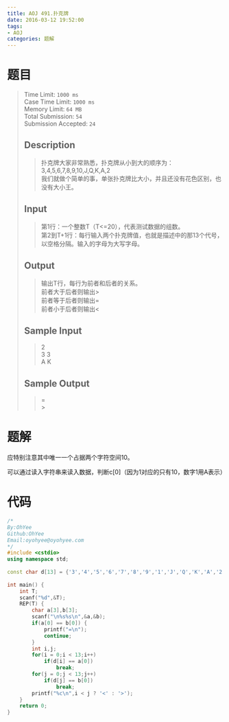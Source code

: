 ```yaml
---
title: AOJ 491.扑克牌
date: 2016-03-12 19:52:00
tags: 
- AOJ
categories: 题解
---
```

# 题目
> Time Limit: `1000 ms`  
> Case Time Limit: `1000 ms`    
> Memory Limit: `64 MB`  
> Total Submission: `54`     
> Submission Accepted: `24`    
>    
> ## Description  
> > 扑克牌大家非常熟悉，扑克牌从小到大的顺序为：  
> > 3,4,5,6,7,8,9,10,J,Q,K,A,2  
> > 我们就做个简单的事，单张扑克牌比大小，并且还没有花色区别，也没有大小王。  
>  <!--more-->
>   
> ## Input  
> > 第1行：一个整数T（T<=20），代表测试数据的组数。  
> > 第2到T+1行：每行输入两个扑克牌值，也就是描述中的那13个代号，以空格分隔。输入的字母为大写字母。  
>    
>   
> ## Output  
> > 输出T行，每行为前者和后者的关系。  
> > 前者大于后者则输出>  
> > 前者等于后者则输出=  
> > 前者小于后者则输出<  
>    
>   
> ## Sample Input  
> > 2  
> > 3 3  
> > A K  
>    
>   
> ## Sample Output   
> > =  
> > \>  

# 题解

应特别注意其中唯一一个占据两个字符空间10。

可以通过读入字符串来读入数据，判断c[0]（因为1对应的只有10，数字1用A表示）


# 代码

``` cpp
/*
By:OhYee
Github:OhYee
Email:oyohyee@oyohyee.com
*/
#include <cstdio>
using namespace std;
 
const char d[13] = {'3','4','5','6','7','8','9','1','J','Q','K','A','2'};
 
int main() {
    int T;
    scanf("%d",&T);
    REP(T) {
        char a[3],b[3];
        scanf("\n%s%s\n",&a,&b);
        if(a[0] == b[0]) {
            printf("=\n");
            continue;
        }
        int i,j;
        for(i = 0;i < 13;i++)
            if(d[i] == a[0])
                break;
        for(j = 0;j < 13;j++)
            if(d[j] == b[0])
                break;
        printf("%c\n",i < j ? '<' : '>');
    }
    return 0;
}
```